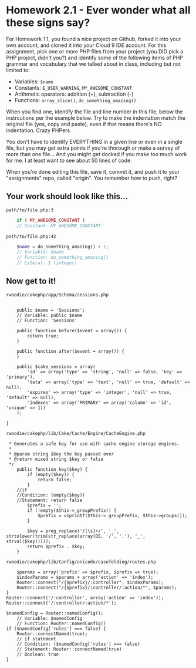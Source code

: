 # Homework 2.1 - Ever wonder what all these signs say?

For Homework 1.1, you found a nice project on Github, forked it into your own account, and cloned it into your Cloud 9 IDE account. For this assignment, pick one or more PHP files from your project (you DID pick a PHP project, didn't you?) and identify some of the following items of PHP grammar and vocabulary that we talked about in class, including but not limited to:

* Variables: `$name`
* Constants: `E_USER_WARNING`, `MY_AWESOME_CONSTANT`
* Arithmetic operators: addition (+), subtraction (-)
* Functions: `array_slice()`, `do_something_amazing()`

When you find one, identify the file and line number in this file, below the instrcutions per the example below. Try to make the indentation match the original file (yes, copy and paste), even if that means there's NO indentation. Crazy PHPers.

You don't have to identify EVERYTHING in a given line or even in a single file, but you may get extra points if you're thorough or make a survey of more than one file... And you might get docked if you make too much work for me. I at least want to see about 50 lines of code.

When you're done editing this file, save it, commit it, and push it to your "assignments" repo, called "origin". You remember how to push, right?

## Your work should look like this...

`path/to/file.php:3`
```php
    if ( MY_AWESOME_CONSTANT )
    // Constant: MY_AWESOME_CONSTANT
```

`path/to/file.php:42`
```php
    $name = do_something_amazing() + 1;
    // Variable: $name
    // Function: do_something_amazing()
    // Literal: 1 (integer)
```

## Now get to it!

`rwoodie/cakephp/app/Schema/sessions.php`
```class SessionsSchema extends CakeSchema {

    public $name = 'Sessions';
    // Variable: public $name
    // Function: 'Sessions'

	public function before($event = array()) {
		return true;
	}

	public function after($event = array()) {
	}

	public $cake_sessions = array(
		'id' => array('type' => 'string', 'null' => false, 'key' => 'primary'),
		'data' => array('type' => 'text', 'null' => true, 'default' => null),
		'expires' => array('type' => 'integer', 'null' => true, 'default' => null),
		'indexes' => array('PRIMARY' => array('column' => 'id', 'unique' => 1))
	);

}
```

`rwoodie/cakephp/lib/Cake/Cache/Engine/CacheEngine.php`
```/**
 * Generates a safe key for use with cache engine storage engines.
 *
 * @param string $key the key passed over
 * @return mixed string $key or false
 */
    public function key($key) {
		if (empty($key)) {
			return false;
		}
    //if 
    //Condition: (empty($key))
    //Statement: return false
		$prefix = '';
		if (!empty($this->_groupPrefix)) {
			$prefix = vsprintf($this->_groupPrefix, $this->groups());
		}

		$key = preg_replace('/[\s]+/', '_', strtolower(trim(str_replace(array(DS, '/', '.'), '_', strval($key)))));
		return $prefix . $key;
	}
```

`rwoodie/cakephp/lib/Config/unicode/casefolding/routes.php`
```foreach ($prefixes as $prefix) {
    $params = array('prefix' => $prefix, $prefix => true);
	$indexParams = $params + array('action' => 'index');
	Router::connect("/{$prefix}/:controller", $indexParams);
	Router::connect("/{$prefix}/:controller/:action/*", $params);
}
Router::connect('/:controller', array('action' => 'index'));
Router::connect('/:controller/:action/*');

$namedConfig = Router::namedConfig();
    // Variable: $namedConfig
    // Function: Router::namedConfig()
if ($namedConfig['rules'] === false) {
	Router::connectNamed(true);
    // if statement
    // Condition: ($namedConfig['rules'] === false)
    // Statement: Router::connectNamed(true)
    // Boolean: true
}
```
